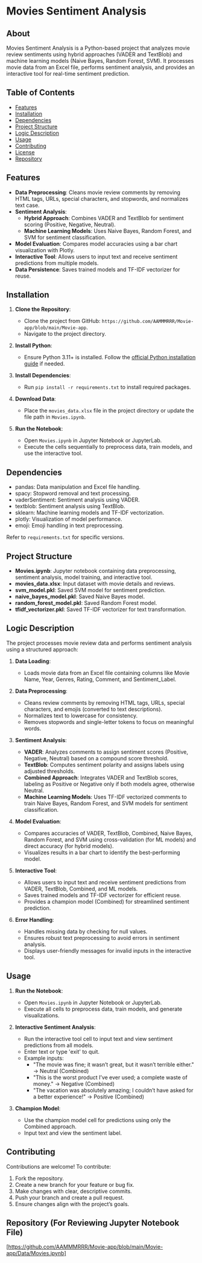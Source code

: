 # Movies Sentiment Analysis

## About
Movies Sentiment Analysis is a Python-based project that analyzes movie review sentiments using hybrid approaches (VADER and TextBlob) and machine learning models (Naive Bayes, Random Forest, SVM). It processes movie data from an Excel file, performs sentiment analysis, and provides an interactive tool for real-time sentiment prediction.

## Table of Contents
- [Features](#features)
- [Installation](#installation)
- [Dependencies](#dependencies)
- [Project Structure](#project-structure)
- [Logic Description](#logic-description)
- [Usage](#usage)
- [Contributing](#contributing)
- [License](#license)
- [Repository](#repository)

## Features
- **Data Preprocessing**: Cleans movie review comments by removing HTML tags, URLs, special characters, and stopwords, and normalizes text case.
- **Sentiment Analysis**:
  - **Hybrid Approach**: Combines VADER and TextBlob for sentiment scoring (Positive, Negative, Neutral).
  - **Machine Learning Models**: Uses Naive Bayes, Random Forest, and SVM for sentiment classification.
- **Model Evaluation**: Compares model accuracies using a bar chart visualization with Plotly.
- **Interactive Tool**: Allows users to input text and receive sentiment predictions from multiple models.
- **Data Persistence**: Saves trained models and TF-IDF vectorizer for reuse.

## Installation
1. **Clone the Repository**:
   - Clone the project from GitHub: `https://github.com/AAMMMRRR/Movie-app/blob/main/Movie-app`.
   - Navigate to the project directory.

2. **Install Python**:
   - Ensure Python 3.11+ is installed. Follow the [official Python installation guide](https://www.python.org/downloads/) if needed.

3. **Install Dependencies**:
   - Run `pip install -r requirements.txt` to install required packages.

4. **Download Data**:
   - Place the `movies_data.xlsx` file in the project directory or update the file path in `Movies.ipynb`.

5. **Run the Notebook**:
   - Open `Movies.ipynb` in Jupyter Notebook or JupyterLab.
   - Execute the cells sequentially to preprocess data, train models, and use the interactive tool.

## Dependencies
- pandas: Data manipulation and Excel file handling.
- spacy: Stopword removal and text processing.
- vaderSentiment: Sentiment analysis using VADER.
- textblob: Sentiment analysis using TextBlob.
- sklearn: Machine learning models and TF-IDF vectorization.
- plotly: Visualization of model performance.
- emoji: Emoji handling in text preprocessing.

Refer to `requirements.txt` for specific versions.

## Project Structure
- **Movies.ipynb**: Jupyter notebook containing data preprocessing, sentiment analysis, model training, and interactive tool.
- **movies_data.xlsx**: Input dataset with movie details and reviews.
- **svm_model.pkl**: Saved SVM model for sentiment prediction.
- **naive_bayes_model.pkl**: Saved Naive Bayes model.
- **random_forest_model.pkl**: Saved Random Forest model.
- **tfidf_vectorizer.pkl**: Saved TF-IDF vectorizer for text transformation.

## Logic Description
The project processes movie review data and performs sentiment analysis using a structured approach:

1. **Data Loading**:
   - Loads movie data from an Excel file containing columns like Movie Name, Year, Genres, Rating, Comment, and Sentiment_Label.

2. **Data Preprocessing**:
   - Cleans review comments by removing HTML tags, URLs, special characters, and emojis (converted to text descriptions).
   - Normalizes text to lowercase for consistency.
   - Removes stopwords and single-letter tokens to focus on meaningful words.

3. **Sentiment Analysis**:
   - **VADER**: Analyzes comments to assign sentiment scores (Positive, Negative, Neutral) based on a compound score threshold.
   - **TextBlob**: Computes sentiment polarity and assigns labels using adjusted thresholds.
   - **Combined Approach**: Integrates VADER and TextBlob scores, labeling as Positive or Negative only if both models agree, otherwise Neutral.
   - **Machine Learning Models**: Uses TF-IDF vectorized comments to train Naive Bayes, Random Forest, and SVM models for sentiment classification.

4. **Model Evaluation**:
   - Compares accuracies of VADER, TextBlob, Combined, Naive Bayes, Random Forest, and SVM using cross-validation (for ML models) and direct accuracy (for hybrid models).
   - Visualizes results in a bar chart to identify the best-performing model.

5. **Interactive Tool**:
   - Allows users to input text and receive sentiment predictions from VADER, TextBlob, Combined, and ML models.
   - Saves trained models and TF-IDF vectorizer for efficient reuse.
   - Provides a champion model (Combined) for streamlined sentiment prediction.

6. **Error Handling**:
   - Handles missing data by checking for null values.
   - Ensures robust text preprocessing to avoid errors in sentiment analysis.
   - Displays user-friendly messages for invalid inputs in the interactive tool.

## Usage
1. **Run the Notebook**:
   - Open `Movies.ipynb` in Jupyter Notebook or JupyterLab.
   - Execute all cells to preprocess data, train models, and generate visualizations.

2. **Interactive Sentiment Analysis**:
   - Run the interactive tool cell to input text and view sentiment predictions from all models.
   - Enter text or type 'exit' to quit.
   - Example inputs:
     - "The movie was fine; it wasn’t great, but it wasn’t terrible either." → Neutral (Combined)
     - "This is the worst product I’ve ever used; a complete waste of money." → Negative (Combined)
     - "The vacation was absolutely amazing; I couldn’t have asked for a better experience!" → Positive (Combined)

3. **Champion Model**:
   - Use the champion model cell for predictions using only the Combined approach.
   - Input text and view the sentiment label.

## Contributing
Contributions are welcome! To contribute:
1. Fork the repository.
2. Create a new branch for your feature or bug fix.
3. Make changes with clear, descriptive commits.
4. Push your branch and create a pull request.
5. Ensure changes align with the project’s goals.


## Repository (For Reviewing Jupyter Notebook File)
[https://github.com/AAMMMRRR/Movie-app/blob/main/Movie-app/Data/Movies.ipynb]
